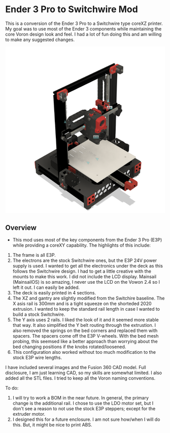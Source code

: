 #  Ender 3 Pro to Switchwire Mod

This is a conversion of the Ender 3 Pro to a Switchwire type coreXZ printer.  My goal was to use most of the Ender 3 components while maintaining the core Voron design look and feel.
I had a lot of fun doing this and am willing to make any suggested changes.

![Home](Images/Home.png)

## Overview
- This mod uses most of the key components from the Ender 3 Pro (E3P) while providing a coreXY capability.  The highlights of this include:
1. The frame is all E3P.
2. The electrons are the stock Switchwire ones, but the E3P 24V power supply is used.  I wanted to get all the electronics under the deck as this follows the Switchwire design.  I had to get a little creative with the mounts to make this work.  I did not include the LCD display.   Mainsail (MainsailOS) is so amazing, I never use the LCD on the Vowon 2.4 so I left it out.  I can easily be added.
3. The deck is easily printed in 4 sections.
4. The XZ and gantry are slightly modified from the Switchire baseline.  The X asis rail is 300mm and is a tight squeeze on the shorteded 2020 extrusion.  I wanted to keep the standard rail length in case I wanted to build a stock Switchwire.
5. The Y axis uses 2 rails.  I liked the look of it and it seemed more stable that way.  It also simplified the Y belt routing through the extrustion.  I also removed the springs on the bed corners and replaced them with spacers.  The spacers come off the E3P V-wheels.  With the bed mesh probing, this seemsed like a better approach than worrying about the bed changing positions if the knobs rotated/loosened.
6. This configuration also worked without too much modification to the stock E3P wire lengths.

I have included several images and the Fusion 360 CAD model.  Full disclosure, I am just learning CAD, so my skills are somewhat limited.  I also added all the STL files.  I tried to keep all the Voron naming conventions.

To do:
1. I will try to work a BOM in the near future.  In general, the primary change is the additional rail.  I chose to use the LDO motor set, but I don't see a reason to not use the stock E3P steppers; except for the extruder motor.
2. I designed this for a future enclosure.  I am not sure how/when I will do this.  But, it might be nice to print ABS.
